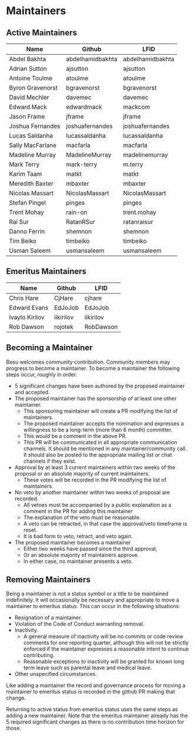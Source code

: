 # Maintainers

## Active Maintainers

<!-- Please keep this sorted alphabetically by github -->

| Name             | Github           | LFID             |
| ---------------- | ---------------- | ---------------- |
| Abdel Bakhta     | abdelhamidbakhta | abdelhamidbakhta |
| Adrian Sutton    | ajsutton         | ajsutton         |
| Antoine Toulme   | atoulme          | atoulme          |
| Byron Gravenorst | bgravenorst      | bgravenorst      |
| David Mechler    | davemec          | davemec          |
| Edward Mack      | edwardmack       | mackcom          | 
| Jason Frame      | jframe           | jframe           |
| Joshua Fernandes | joshuafernandes  | joshuafernandes  |
| Lucas Saldanha   | lucassaldanha    | lucassaldanha    |
| Sally MacFarlane | macfarla         | macfarla         |
| Madeline Murray  | MadelineMurray   | madelinemurray   |
| Mark Terry       | mark-terry       | m.terry          |
| Karim Taam       | matkt            | matkt            |
| Meredith Baxter  | mbaxter          | mbaxter          |
| Nicolas Massart  | NicolasMassart   | NicolasMassart   |
| Stefan Pingel    | pinges           | pinges           |
| Trent Mohay      | rain-on          | trent.mohay      |
| Rai Sur          | RatanRSur        | ratanraisur      |
| Danno Ferrin     | shemnon          | shemnon          |
| Tim Beiko        | timbeiko         | timbeiko         |
| Usman Saleem     | usmansaleem      | usmansaleem      |

## Emeritus Maintainers

| Name             | Github           | LFID             |
|------------------|------------------|------------------|
| Chris Hare       | CjHare           | cjhare           |
| Edward Evans     | EdJoJob          | EdJoJob          |
| Ivaylo Kirilov   | iikirilov        | iikirilov        |
| Rob Dawson       | rojotek          | RobDawson        |

## Becoming a Maintainer

Besu welcomes community contribution. Community members may progress to become a
maintainer. To become a maintainer the following steps occur, roughly in order.

- 5 significant changes have been authored by the proposed maintainer and
  accepted.
- The proposed maintainer has the sponsorship of at least one other maintainer.
  - This sponsoring maintainer will create a PR modifying the list of
    maintainers.
  - The proposed maintainer accepts the nomination and expresses a willingness
    to be a long-term (more than 6 month) committer.
  - This would be a comment in the above PR.
  - This PR will be communicated in all appropriate communication channels. It
    should be mentioned in any maintainer/community call. It should also be
    posted to the appropriate mailing list or chat channels if they exist.
- Approval by at least 3 current maintainers within two weeks of the proposal or
  an absolute majority of current maintainers.
  - These votes will be recorded in the PR modifying the list of maintainers.
- No veto by another maintainer within two weeks of proposal are recorded.
  - All vetoes must be accompanied by a public explanation as a comment in the
    PR for adding this maintainer
  - The explanation of the veto must be reasonable.
  - A veto can be retracted, in that case the approval/veto timeframe is reset.
  - It is bad form to veto, retract, and veto again.
- The proposed maintainer becomes a maintainer
  - Either two weeks have passed since the third approval,
  - Or an absolute majority of maintainers approve.
  - In either case, no maintainer presents a veto.

## Removing Maintainers

Being a maintainer is not a status symbol or a title to be maintained
indefinitely. It will occasionally be necessary and appropriate to move a
maintainer to emeritus status. This can occur in the following situations:

- Resignation of a maintainer.
- Violation of the Code of Conduct warranting removal.
- Inactivity.
  - A general measure of inactivity will be no commits or code review comments
    for one reporting quarter, although this will not be strictly enforced if
    the maintainer expresses a reasonable intent to continue contributing.
  - Reasonable exceptions to inactivity will be granted for known long term
    leave such as parental leave and medical leave.
- Other unspecified circumstances.

Like adding a maintainer the record and governance process for moving a
maintainer to emeritus status is recorded in the github PR making that change.

Returning to active status from emeritus status uses the same steps as adding a
new maintainer. Note that the emeritus maintainer already has the 5 required
significant changes as there is no contribution time horizon for those.
